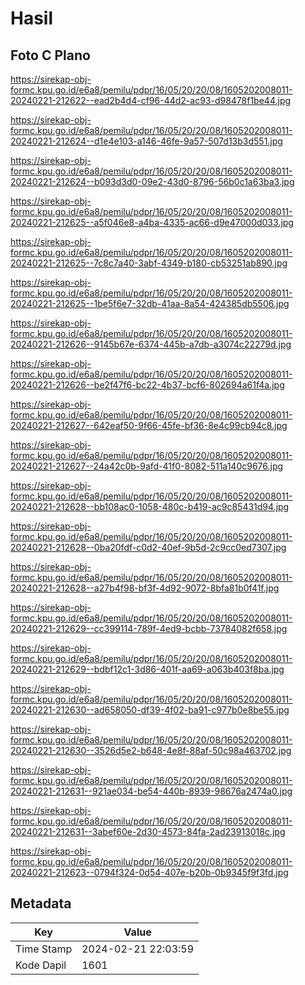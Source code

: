 # Hasil

## Foto C Plano

https://sirekap-obj-formc.kpu.go.id/e6a8/pemilu/pdpr/16/05/20/20/08/1605202008011-20240221-212622--ead2b4d4-cf96-44d2-ac93-d98478f1be44.jpg

https://sirekap-obj-formc.kpu.go.id/e6a8/pemilu/pdpr/16/05/20/20/08/1605202008011-20240221-212624--d1e4e103-a146-46fe-9a57-507d13b3d551.jpg

https://sirekap-obj-formc.kpu.go.id/e6a8/pemilu/pdpr/16/05/20/20/08/1605202008011-20240221-212624--b093d3d0-09e2-43d0-8796-56b0c1a63ba3.jpg

https://sirekap-obj-formc.kpu.go.id/e6a8/pemilu/pdpr/16/05/20/20/08/1605202008011-20240221-212625--a5f046e8-a4ba-4335-ac66-d9e47000d033.jpg

https://sirekap-obj-formc.kpu.go.id/e6a8/pemilu/pdpr/16/05/20/20/08/1605202008011-20240221-212625--7c8c7a40-3abf-4349-b180-cb53251ab890.jpg

https://sirekap-obj-formc.kpu.go.id/e6a8/pemilu/pdpr/16/05/20/20/08/1605202008011-20240221-212625--1be5f6e7-32db-41aa-8a54-424385db5506.jpg

https://sirekap-obj-formc.kpu.go.id/e6a8/pemilu/pdpr/16/05/20/20/08/1605202008011-20240221-212626--9145b67e-6374-445b-a7db-a3074c22279d.jpg

https://sirekap-obj-formc.kpu.go.id/e6a8/pemilu/pdpr/16/05/20/20/08/1605202008011-20240221-212626--be2f47f6-bc22-4b37-bcf6-802694a61f4a.jpg

https://sirekap-obj-formc.kpu.go.id/e6a8/pemilu/pdpr/16/05/20/20/08/1605202008011-20240221-212627--642eaf50-9f66-45fe-bf36-8e4c99cb94c8.jpg

https://sirekap-obj-formc.kpu.go.id/e6a8/pemilu/pdpr/16/05/20/20/08/1605202008011-20240221-212627--24a42c0b-9afd-41f0-8082-511a140c9676.jpg

https://sirekap-obj-formc.kpu.go.id/e6a8/pemilu/pdpr/16/05/20/20/08/1605202008011-20240221-212628--bb108ac0-1058-480c-b419-ac9c85431d94.jpg

https://sirekap-obj-formc.kpu.go.id/e6a8/pemilu/pdpr/16/05/20/20/08/1605202008011-20240221-212628--0ba20fdf-c0d2-40ef-9b5d-2c9cc0ed7307.jpg

https://sirekap-obj-formc.kpu.go.id/e6a8/pemilu/pdpr/16/05/20/20/08/1605202008011-20240221-212628--a27b4f98-bf3f-4d92-9072-8bfa81b0f41f.jpg

https://sirekap-obj-formc.kpu.go.id/e6a8/pemilu/pdpr/16/05/20/20/08/1605202008011-20240221-212629--cc399114-789f-4ed9-bcbb-73784082f658.jpg

https://sirekap-obj-formc.kpu.go.id/e6a8/pemilu/pdpr/16/05/20/20/08/1605202008011-20240221-212629--bdbf12c1-3d86-401f-aa69-a063b403f8ba.jpg

https://sirekap-obj-formc.kpu.go.id/e6a8/pemilu/pdpr/16/05/20/20/08/1605202008011-20240221-212630--ad658050-df39-4f02-ba91-c977b0e8be55.jpg

https://sirekap-obj-formc.kpu.go.id/e6a8/pemilu/pdpr/16/05/20/20/08/1605202008011-20240221-212630--3526d5e2-b648-4e8f-88af-50c98a463702.jpg

https://sirekap-obj-formc.kpu.go.id/e6a8/pemilu/pdpr/16/05/20/20/08/1605202008011-20240221-212631--921ae034-be54-440b-8939-98676a2474a0.jpg

https://sirekap-obj-formc.kpu.go.id/e6a8/pemilu/pdpr/16/05/20/20/08/1605202008011-20240221-212631--3abef60e-2d30-4573-84fa-2ad23913018c.jpg

https://sirekap-obj-formc.kpu.go.id/e6a8/pemilu/pdpr/16/05/20/20/08/1605202008011-20240221-212623--0794f324-0d54-407e-b20b-0b9345f9f3fd.jpg


## Metadata

| Key        | Value               |
| ---------- | ------------------- |
| Time Stamp | 2024-02-21 22:03:59 |
| Kode Dapil | 1601                |



